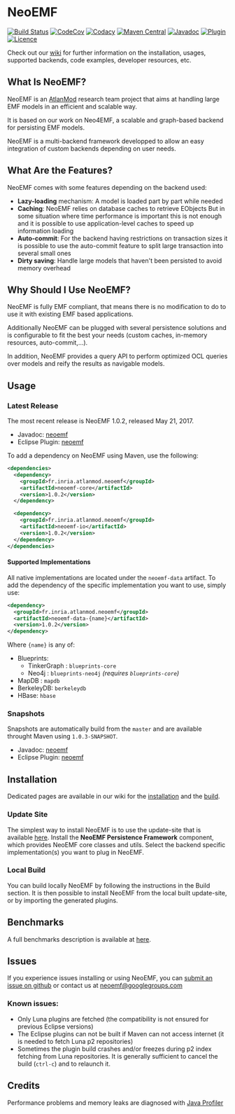 NeoEMF
======
[![Build Status](https://www.travis-ci.org/atlanmod/NeoEMF.svg?branch=master)](https://www.travis-ci.org/atlanmod/NeoEMF)
[![CodeCov](https://codecov.io/gh/atlanmod/NeoEMF/branch/master/graph/badge.svg)](https://codecov.io/gh/atlanmod/NeoEMF)
[![Codacy](https://api.codacy.com/project/badge/Grade/82af9c0b0354424f93e1044cbdc85a9e)](https://www.codacy.com/app/atlanmod/NeoEMF?utm_source=github.com&amp;utm_medium=referral&amp;utm_content=atlanmod/NeoEMF&amp;utm_campaign=Badge_Grade)
[![Maven Central](https://maven-badges.herokuapp.com/maven-central/fr.inria.atlanmod.neoemf/neoemf/badge.svg)](https://maven-badges.herokuapp.com/maven-central/fr.inria.atlanmod.neoemf/neoemf)
[![Javadoc](https://img.shields.io/badge/javadoc--blue.svg)](https://atlanmod.github.io/NeoEMF/releases/latest/doc/)
[![Plugin](https://img.shields.io/badge/plugin--blue.svg)](https://atlanmod.github.io/NeoEMF/releases/latest/plugin/)
[![Licence](https://img.shields.io/badge/licence-EPL--2.0-blue.svg)](https://www.eclipse.org/legal/epl-2.0/)

Check out our [wiki][wiki] for further information on the installation, usages, supported backends, code examples, developer resources, etc.


## What Is NeoEMF?

NeoEMF is an [AtlanMod][atlanmod-home] research team project that aims at handling large EMF models in an efficient and scalable way.

It is based on our work on Neo4EMF, a scalable and graph-based backend for persisting EMF models.

NeoEMF is a multi-backend framework developped to allow an easy integration of custom backends depending on user needs.


## What Are the Features?

NeoEMF comes with some features depending on the backend used:

-   **Lazy-loading** mechanism: A model is loaded part by part while needed
-   **Caching**: NeoEMF relies on database caches to retrieve EObjects
    But in some situation where time performance is important this is not enough and it is possible to use application-level caches to speed up information loading
-   **Auto-commit**: For the backend having restrictions on transaction sizes it is possible to use the auto-commit feature to split large transaction into several small ones
-   **Dirty saving**: Handle large models that haven't been persisted to avoid memory overhead


## Why Should I Use NeoEMF?

NeoEMF is fully EMF compliant, that means there is no modification to do to use it with existing EMF based applications.

Additionally NeoEMF can be plugged with several persistence solutions and is configurable to fit the best your needs (custom caches, in-memory resources, auto-commit,...).

In addition, NeoEMF provides a query API to perform optimized OCL queries over models and reify the results as navigable models.


## Usage

### Latest Release

The most recent release is NeoEMF 1.0.2, released May 21, 2017.
-   Javadoc: [neoemf][release-doc]
-   Eclipse Plugin: [neoemf][release-plugin]

To add a dependency on NeoEMF using Maven, use the following:
```xml
<dependencies>
  <dependency>
    <groupId>fr.inria.atlanmod.neoemf</groupId>
    <artifactId>neoemf-core</artifactId>
    <version>1.0.2</version>
  </dependency>

  <dependency>
    <groupId>fr.inria.atlanmod.neoemf</groupId>
    <artifactId>neoemf-io</artifactId>
    <version>1.0.2</version>
  </dependency>
</dependencies>
```

#### Supported Implementations

All native implementations are located under the `neoemf-data` artifact.
To add the dependency of the specific implementation you want to use, simply use:

```xml
<dependency>
  <groupId>fr.inria.atlanmod.neoemf</groupId>
  <artifactId>neoemf-data-{name}</artifactId>
  <version>1.0.2</version>
</dependency>
```

Where `{name}` is any of:
*   Blueprints:
    -   TinkerGraph : `blueprints-core`
    -   Neo4j : `blueprints-neo4j` *(requires `blueprints-core`)*
*   MapDB : `mapdb`
*   BerkeleyDB: `berkeleydb`
*   HBase: `hbase`

### Snapshots

Snapshots are automatically build from the `master` and are available throught Maven using `1.0.3-SNAPSHOT`.
-   Javadoc: [neoemf][snapshot-doc]
-   Eclipse Plugin: [neoemf][snapshot-plugin]


## Installation

Dedicated pages are available in our wiki for the [installation](https://github.com/atlanmod/NeoEMF/wiki/Installation) and the [build](https://github.com/atlanmod/NeoEMF/wiki/Build).

### Update Site

The simplest way to install NeoEMF is to use the update-site that is available [here][release-plugin].
Install the **NeoEMF Persistence Framework** component, which provides NeoEMF core classes and utils.
Select the backend specific implementation(s) you want to plug in NeoEMF.

### Local Build

You can build locally NeoEMF by following the instructions in the Build section.
It is then possible to install NeoEMF from the local built update-site, or by importing the generated plugins.


## Benchmarks

A full benchmarks description is available at [here][benchmarks].


## Issues

If you experience issues installing or using NeoEMF, you can [submit an issue on github][issues] or contact us at neoemf@googlegroups.com

### Known issues:
-   Only Luna plugins are fetched (the compatibility is not ensured for previous Eclipse versions)
-   The Eclipse plugins can not be built if Maven can not access internet (it is needed to fetch Luna p2 repositories)
-   Sometimes the plugin build crashes and/or freezes during p2 index fetching from Luna repositories. It is generally sufficient to cancel the build (`ctrl-c`) and to relaunch it.


## Credits
Performance problems and memory leaks are diagnosed with [Java Profiler](https://www.ej-technologies.com/products/jprofiler/overview.html)


[atlanmod-home]: http://www.emn.fr/z-info/atlanmod/index.php/Main_Page

[wiki]: https://github.com/atlanmod/NeoEMF/wiki
[issues]: https://github.com/atlanmod/NeoEMF/issues
[benchmarks]: https://github.com/atlanmod/NeoEMF/tree/master/benchmarks

[release-doc]: https://atlanmod.github.io/NeoEMF/releases/latest/doc/
[release-plugin]: https://atlanmod.github.io/NeoEMF/releases/latest/plugin/

[snapshot-doc]: https://atlanmod.github.io/NeoEMF/releases/snapshot/doc/
[snapshot-plugin]: https://atlanmod.github.io/NeoEMF/releases/snapshot/plugin/
